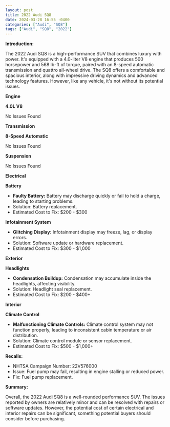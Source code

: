 ```yaml
---
layout: post
title: 2022 Audi SQ8
date: 2024-03-28 16:55 -0400
categories: ["Audi", "SQ8"]
tags: ["Audi", "SQ8", "2022"]
---
```

**Introduction:**

The 2022 Audi SQ8 is a high-performance SUV that combines luxury with power. It's equipped with a 4.0-liter V8 engine that produces 500 horsepower and 568 lb-ft of torque, paired with an 8-speed automatic transmission and quattro all-wheel drive. The SQ8 offers a comfortable and spacious interior, along with impressive driving dynamics and advanced technology features. However, like any vehicle, it's not without its potential issues.

**Engine**

**4.0L V8**

No Issues Found

**Transmission**

**8-Speed Automatic**

No Issues Found

**Suspension**

No Issues Found

**Electrical**

**Battery**

* **Faulty Battery:** Battery may discharge quickly or fail to hold a charge, leading to starting problems.
* Solution: Battery replacement.
* Estimated Cost to Fix: $200 - $300

**Infotainment System**

* **Glitching Display:** Infotainment display may freeze, lag, or display errors.
* Solution: Software update or hardware replacement.
* Estimated Cost to Fix: $300 - $1,000

**Exterior**

**Headlights**

* **Condensation Buildup:** Condensation may accumulate inside the headlights, affecting visibility.
* Solution: Headlight seal replacement.
* Estimated Cost to Fix: $200 - $400+

**Interior**

**Climate Control**

* **Malfunctioning Climate Controls:** Climate control system may not function properly, leading to inconsistent cabin temperature or air distribution.
* Solution: Climate control module or sensor replacement.
* Estimated Cost to Fix: $500 - $1,000+

**Recalls:**

* NHTSA Campaign Number: 22V576000
* Issue: Fuel pump may fail, resulting in engine stalling or reduced power.
* Fix: Fuel pump replacement.

**Summary:**

Overall, the 2022 Audi SQ8 is a well-rounded performance SUV. The issues reported by owners are relatively minor and can be resolved with repairs or software updates. However, the potential cost of certain electrical and interior repairs can be significant, something potential buyers should consider before purchasing.
